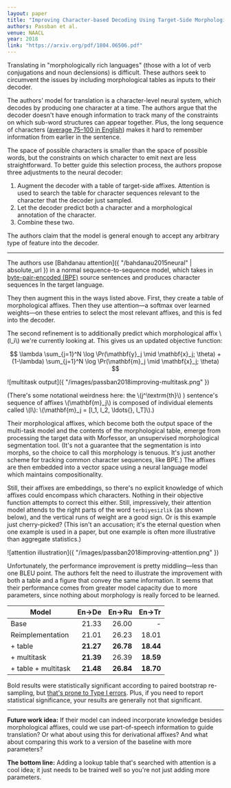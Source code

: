 ```yaml
---
layout: paper
title: "Improving Character-based Decoding Using Target-Side Morphological Information for Neural Machine Translation"
authors: Passban et al.
venue: NAACL
year: 2018
link: "https://arxiv.org/pdf/1804.06506.pdf"
---
```


Translating in "morphologically rich languages" (those with a lot of verb conjugations and noun declensions) is difficult. These authors seek to circumvent the issues by including morphological tables as inputs to their decoder.

<!--more-->

The authors' model for translation is a character-level neural system, which decodes by producing one character at a time. The authors argue that the decoder doesn't have enough information to track many of the constraints on which sub-word structures can appear together. Plus, the long sequence of characters ([average 75–100 in English](https://strainindex.wordpress.com/2008/07/28/the-average-sentence-length/)) makes it hard to remember information from earlier in the sentence. 

The space of possible characters is smaller than the space of possible words, but the constraints on which character to emit next are less straightforward. To better guide this selection process, the authors propose three adjustments to the neural decoder:

1. Augment the decoder with a table of target-side affixes. Attention is used to search the table for character sequences relevant to the character that the decoder just sampled.
2. Let the decoder predict both a character and a morphological annotation of the character. 
3. Combine these two.


The authors claim that the model is general enough to accept any arbitrary type of feature into the decoder. 

---

The authors use [Bahdanau attention]({ "/bahdanau2015neural" | absolute_url }) in a normal sequence-to-sequence model, which takes in [byte-pair-encoded (BPE)](https://en.wikipedia.org/wiki/Byte_pair_encoding) source sentences and produces character sequences In the target language.

They then augment this in the ways listed above. First, they create a table of morphological affixes. Then they use attention—a softmax over learned weights—on these entries to select the most relevant affixes, and this is fed into the decoder.

The second refinement is to additionally predict which morphological affix \\(l_i\\) we're currently looking at. This gives us an updated objective function:

$$ \lambda \sum_{j=1}^N \log \Pr(\mathbf{y}_j \mid \mathbf{x}_j; \theta) + (1-\lambda) \sum_{j=1}^N \log \Pr(\mathbf{m}_j \mid \mathbf{x}_j; \theta) $$

![multitask output]({ "/images/passban2018improving-multitask.png" })

(There's some notational weirdness here: the \\(j^\textrm{th}\\) ) sentence's sequence of affixes \\(\mathbf{m}_j\\) is composed of individual elements called \\(l\\): \\(\mathbf{m}_j = [l_1, l_2, \ldots{}, l_T]\\).)

Their morphological affixes, which become both the output space of the multi-task model and the contents of the morphological table, emerge from processing the target data with Morfessor, an unsupervised morphological segmentation tool. (It's not a guarantee that the segmentation is into morphs, so the choice to call this morphology is tenuous. It's just another scheme for tracking common character sequences, like BPE.) The affixes are then embedded into a vector space using a neural language model which maintains compositionality. 

Still, their affixes are embeddings, so there's no explicit knowledge of which affixes could encompass which characters. Nothing in their objective function attempts to correct this either. Still, impressively, their attention model attends to the right parts of the word `terbiyesizlik` (as shown below), and the vertical runs of weight are a good sign. Or is this example just cherry-picked? (This isn't an accusation; it's the eternal question when one example is used in a paper, but one example is often more illustrative than aggregate statistics.)

![attention illustration]({ "/images/passban2018improving-attention.png" })


Unfortunately, the performance improvement is pretty middling—less than one BLEU point. The authors felt the need to illustrate the improvement with both a table and a figure that convey the same information. It seems that their performance comes from greater model capacity due to more parameters, since nothing about morphology is really forced to be learned.


| Model | En→De | En→Ru | En→Tr |
| ----- | ----: | ----: | ----: |
| Base | 21.33 | 26.00 | - |
| Reimplementation | 21.01 | 26.23 | 18.01 |
| + table | **21.27** | **26.78** | **18.44** 
| + multitask | **21.39** | 26.39 | **18.59** |
| + table + multitask | **21.48** | **26.84** | **18.70** |

Bold results were statistically significant according to paired bootstrap re-sampling, but [that's prone to Type I errors](https://cs.stanford.edu/people/wmorgan/sigtest.pdf). Plus, if you need to report statistical significance, your results are generally not that significant.

---

**Future work idea:** If their model can indeed incorporate knowledge besides morphological affixes, could we use part-of-speech information to guide translation? Or what about using this for derivational affixes? And what about comparing this work to a version of the baseline with more parameters?

**The bottom line:** Adding a lookup table that's searched with attention is a cool idea; it just needs to be trained well so you're not just adding more parameters.
